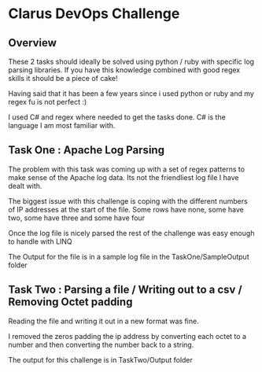 # Clarus DevOps Challenge

## Overview

These 2 tasks should ideally be solved using python / ruby with specific log parsing libraries.
If you have this knowledge combined with good regex skills it should be a piece of cake!

Having said that it has been a few years since i used python or ruby and my regex fu is not perfect :)

I used C# and regex where needed to get the tasks done.
C# is the language I am most familiar with.


## Task One : Apache Log Parsing

The problem with this task was coming up with a set of regex patterns to make sense of the Apache log data.
Its not the friendliest log file I have dealt with.

The biggest issue with this challenge is coping with the different numbers of IP addresses at the start of the file.
Some rows have none, some have two, some have three and some have four

Once the log file is nicely parsed the rest of the challenge was easy enough to handle with LINQ

The Output for the file is in a sample log file in the TaskOne/SampleOutput folder

## Task Two : Parsing a file / Writing out to a csv / Removing Octet padding

Reading the file and writing it out in a new format was fine.

I removed the zeros padding the ip address by converting each octet to a number and then converting the number back to a string.

The output for this challenge is in TaskTwo/Output folder
